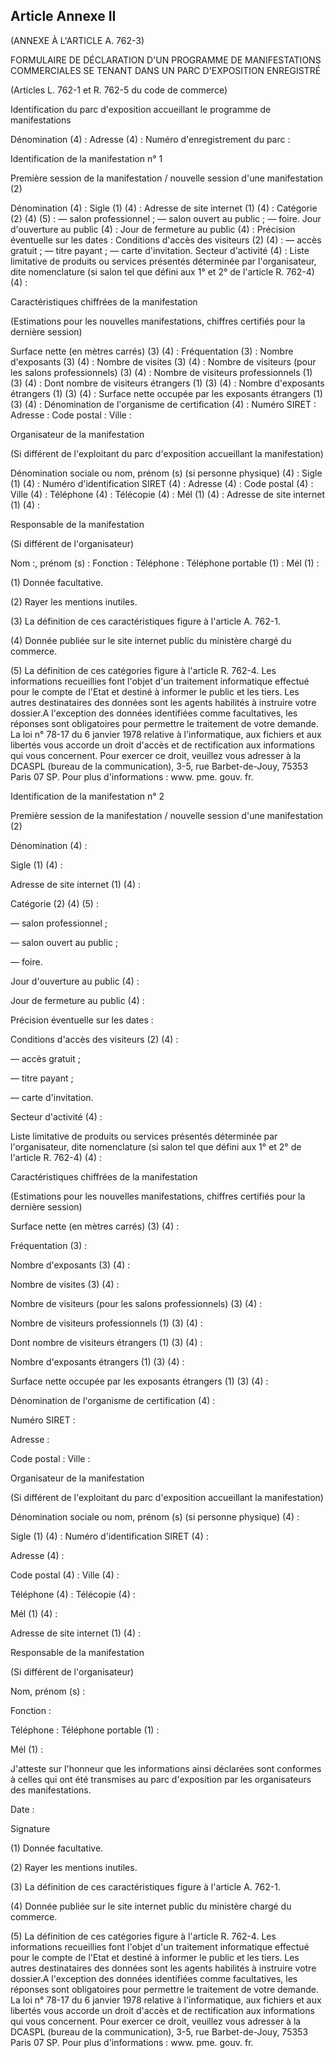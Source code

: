 Article Annexe II
----
(ANNEXE À L'ARTICLE A. 762-3)

FORMULAIRE DE DÉCLARATION D'UN PROGRAMME DE MANIFESTATIONS COMMERCIALES SE
TENANT DANS UN PARC D'EXPOSITION ENREGISTRÉ

(Articles L. 762-1 et R. 762-5 du code de commerce)

Identification du parc d'exposition accueillant le programme de manifestations

Dénomination (4) : Adresse (4) : Numéro d'enregistrement du parc :

Identification de la manifestation n° 1

Première session de la manifestation / nouvelle session d'une manifestation (2)

Dénomination (4) : Sigle (1) (4) : Adresse de site internet (1) (4) : Catégorie
(2) (4) (5) : ― salon professionnel ; ― salon ouvert au public ; ― foire. Jour
d'ouverture au public (4) : Jour de fermeture au public (4) : Précision
éventuelle sur les dates : Conditions d'accès des visiteurs (2) (4) : ― accès
gratuit ; ― titre payant ; ― carte d'invitation. Secteur d'activité (4) : Liste
limitative de produits ou services présentés déterminée par l'organisateur, dite
nomenclature (si salon tel que défini aux 1° et 2° de l'article R. 762-4) (4) :


Caractéristiques chiffrées de la manifestation

(Estimations pour les nouvelles manifestations, chiffres certifiés pour la
dernière session)

Surface nette (en mètres carrés) (3) (4) : Fréquentation (3) : Nombre
d'exposants (3) (4) : Nombre de visites (3) (4) : Nombre de visiteurs (pour les
salons professionnels) (3) (4) : Nombre de visiteurs professionnels (1) (3) (4)
: Dont nombre de visiteurs étrangers (1) (3) (4) : Nombre d'exposants étrangers
(1) (3) (4) : Surface nette occupée par les exposants étrangers (1) (3) (4) :
Dénomination de l'organisme de certification (4) : Numéro SIRET : Adresse : Code
postal : Ville :


Organisateur de la manifestation

(Si différent de l'exploitant du parc d'exposition accueillant la manifestation)

Dénomination sociale ou nom, prénom (s) (si personne physique) (4) : Sigle (1)
(4) : Numéro d'identification SIRET (4) : Adresse (4) : Code postal (4) : Ville
(4) : Téléphone (4) : Télécopie (4) : Mél (1) (4) : Adresse de site internet (1)
(4) :


Responsable de la manifestation

(Si différent de l'organisateur)

Nom :, prénom (s) : Fonction : Téléphone : Téléphone portable (1) : Mél (1) :

(1) Donnée facultative.

(2) Rayer les mentions inutiles.

(3) La définition de ces caractéristiques figure à l'article A. 762-1.

(4) Donnée publiée sur le site internet public du ministère chargé du commerce.

(5) La définition de ces catégories figure à l'article R. 762-4. Les
informations recueillies font l'objet d'un traitement informatique effectué pour
le compte de l'Etat et destiné à informer le public et les tiers. Les autres
destinataires des données sont les agents habilités à instruire votre dossier.A
l'exception des données identifiées comme facultatives, les réponses sont
obligatoires pour permettre le traitement de votre demande. La loi n° 78-17 du 6
janvier 1978 relative à l'informatique, aux fichiers et aux libertés vous
accorde un droit d'accès et de rectification aux informations qui vous
concernent. Pour exercer ce droit, veuillez vous adresser à la DCASPL (bureau de
la communication), 3-5, rue Barbet-de-Jouy, 75353 Paris 07 SP. Pour plus
d'informations : www. pme. gouv. fr.

Identification de la manifestation n° 2

Première session de la manifestation / nouvelle session d'une manifestation (2)

Dénomination (4) :

Sigle (1) (4) :

Adresse de site internet (1) (4) :

Catégorie (2) (4) (5) :

― salon professionnel ;

― salon ouvert au public ;

― foire.

Jour d'ouverture au public (4) :

Jour de fermeture au public (4) :

Précision éventuelle sur les dates :

Conditions d'accès des visiteurs (2) (4) :

― accès gratuit ;

― titre payant ;

― carte d'invitation.

Secteur d'activité (4) :

Liste limitative de produits ou services présentés déterminée par
l'organisateur, dite nomenclature (si salon tel que défini aux 1° et 2° de
l'article R. 762-4) (4) :


Caractéristiques chiffrées de la manifestation

(Estimations pour les nouvelles manifestations, chiffres certifiés pour la
dernière session)

Surface nette (en mètres carrés) (3) (4) :

Fréquentation (3) :

Nombre d'exposants (3) (4) :

Nombre de visites (3) (4) :

Nombre de visiteurs (pour les salons professionnels) (3) (4) :

Nombre de visiteurs professionnels (1) (3) (4) :

Dont nombre de visiteurs étrangers (1) (3) (4) :

Nombre d'exposants étrangers (1) (3) (4) :

Surface nette occupée par les exposants étrangers (1) (3) (4) :

Dénomination de l'organisme de certification (4) :

Numéro SIRET :

Adresse :

Code postal : Ville :


Organisateur de la manifestation

(Si différent de l'exploitant du parc d'exposition accueillant la manifestation)

Dénomination sociale ou nom, prénom (s) (si personne physique) (4) :

Sigle (1) (4) : Numéro d'identification SIRET (4) :

Adresse (4) :

Code postal (4) : Ville (4) :

Téléphone (4) : Télécopie (4) :

Mél (1) (4) :

Adresse de site internet (1) (4) :


Responsable de la manifestation

(Si différent de l'organisateur)

Nom, prénom (s) :

Fonction :

Téléphone : Téléphone portable (1) :

Mél (1) :

J'atteste sur l'honneur que les informations ainsi déclarées sont conformes à
celles qui ont été transmises au parc d'exposition par les organisateurs des
manifestations.

Date :


Signature

(1) Donnée facultative.

(2) Rayer les mentions inutiles.

(3) La définition de ces caractéristiques figure à l'article A. 762-1.

(4) Donnée publiée sur le site internet public du ministère chargé du commerce.

(5) La définition de ces catégories figure à l'article R. 762-4. Les
informations recueillies font l'objet d'un traitement informatique effectué pour
le compte de l'Etat et destiné à informer le public et les tiers. Les autres
destinataires des données sont les agents habilités à instruire votre dossier.A
l'exception des données identifiées comme facultatives, les réponses sont
obligatoires pour permettre le traitement de votre demande. La loi n° 78-17 du 6
janvier 1978 relative à l'informatique, aux fichiers et aux libertés vous
accorde un droit d'accès et de rectification aux informations qui vous
concernent. Pour exercer ce droit, veuillez vous adresser à la DCASPL (bureau de
la communication), 3-5, rue Barbet-de-Jouy, 75353 Paris 07 SP. Pour plus
d'informations : www. pme. gouv. fr.
